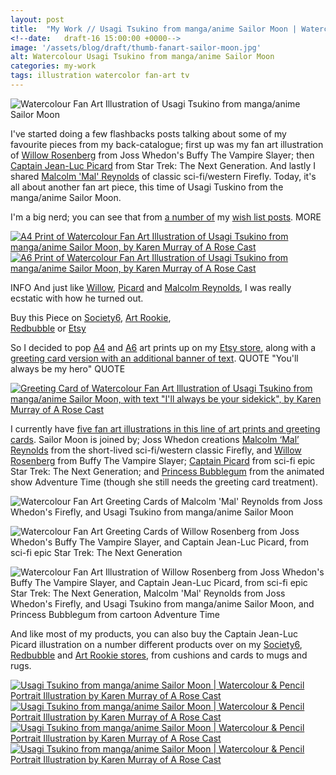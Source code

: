 ```yaml
---
layout: post
title:  "My Work // Usagi Tsukino from manga/anime Sailor Moon | Watercolour &amp; Pencil Portrait Illustration"
<!--date:   draft-16 15:00:00 +0000-->
image: '/assets/blog/draft/thumb-fanart-sailor-moon.jpg'
alt: Watercolour Usagi Tsukino from manga/anime Sailor Moon
categories: my-work
tags: illustration watercolor fan-art tv
---
```


![Watercolour Fan Art Illustration of Usagi Tsukino from manga/anime Sailor Moon](/assets/folio/fanart/illustration-fanart-sailormoon.jpg "Watercolour Fan Art Illustration of Usagi Tsukino from manga/anime Sailor Moon, by @arosecast")

I've started doing a few flashbacks posts talking about some of my favourite pieces from my back-catalogue; first up was my fan art illustration of [Willow Rosenberg](LINK) from Joss Whedon's Buffy The Vampire Slayer; then [Captain Jean-Luc Picard](LINK) from Star Trek: The Next Generation. And lastly I shared [Malcolm 'Mal' Reynolds](LINK) of classic sci-fi/western Firefly. Today, it's all about another fan art piece, this time of Usagi Tuskino from the manga/anime Sailor Moon.

I'm a big nerd; you can see that from [a number of](http://127.0.0.1:4000/wish-list/2016/04/21/6-adorable-brooches-pins-from-independent-makers.html "Wish List // 6 Adorable Brooches and Pins from Independent Makers") my [wish list posts](/wish-list/2016/02/25/6-nerdy-creations-by-independent-artists.html "Wish List // 6 Nerdy Creations by Independent Artists"). MORE

<div class="row">
	<div class="col-md-6">
		<a href="https://www.etsy.com/listing/208694619/fan-art-tsukino-usagi-sailor-moon-a4" title="A4 Print of Watercolour Fan Art Illustration of Usagi Tsukino from manga/anime Sailor Moon, by Karen Murray of A Rose Cast"><img src="/assets/blog/draft/fanart-sailor-moon-a4-art-print.jpg" alt="A4 Print of Watercolour Fan Art Illustration of Usagi Tsukino from manga/anime Sailor Moon, by Karen Murray of A Rose Cast" title="A4 Print of Watercolour Fan Art Illustration of Usagi Tsukino from manga/anime Sailor Moon, by @arosecast"></a>
	</div>
	<div class="col-md-6">
		<a href="https://www.etsy.com/listing/267723374/fan-art-postcards-choose-from-picard" title="A6 Print of Watercolour Fan Art Illustration of Usagi Tsukino from manga/anime Sailor Moon, by Karen Murray of A Rose Cast"><img src="/assets/blog/draft/fanart-sailor-moon-a6-art-print.jpg" alt="A6 Print of Watercolour Fan Art Illustration of Usagi Tsukino from manga/anime Sailor Moon, by Karen Murray of A Rose Cast" title="A6 Print of Watercolour Fan Art Illustration of Usagi Tsukino from manga/anime Sailor Moon, by @arosecast"></a>
	</div>
</div>


INFO And just like [Willow](LINK), [Picard](LINK) and [Malcolm Reynolds](LINK), I was really ecstatic with how he turned out.

<div class="highlight">
	Buy <span class="the">this</span> Piece <span class="the">on</span> <a href="https://society6.com/product/in-the-name-of-the-moon--sailor-moon_print#1=45" title="Buy on Society6">Society6</a>, <span class="the"></span> <a href="http://artrookie.co.uk/profile_items.php?designer=ARoseCast&design=9074" title="Buy on Art Rookie">Art Rookie</a>,<br></span> <a href="http://www.redbubble.com/people/arosecast/works/21558807-watercolour-fanart-illustration-of-sailor-moon?c=516778-fan-art" title="Buy on Redbubble">Redbubble</a> <span class="the">or</span> <a href="https://www.etsy.com/uk/shop/ARoseCast?ref=hdr_shop_menu&search_query=willow" title="Etsy">Etsy</a>
</div>

So I decided to pop [A4](https://www.etsy.com/listing/208694619/fan-art-tsukino-usagi-sailor-moon-a4 "A4 art print of Watercolour Fan Art Illustration of Usagi Tsukino from manga/anime Sailor Moon, with text &quot;I'll always be your sidekick&quot;") and [A6](https://www.etsy.com/listing/267723374/fan-art-postcards-choose-from-picard "A6 art print of Watercolour Fan Art Illustration of Usagi Tsukino from manga/anime Sailor Moon, with text &quot;I'll always be your sidekick&quot;") art prints up on my [Etsy store](https://www.etsy.com/shop/ARoseCast), along with a [greeting card version with an additional banner of text](https://www.etsy.com/listing/213514369/fan-art-greeting-cards-select-who-you "Greeting Card of Watercolour Fan Art Illustration of Usagi Tsukino from manga/anime Sailor Moon, with text &quot;I'll always be your sidekick&quot;"). QUOTE &quot;You'll always be my hero&quot; QUOTE

<div class="row">
	<div class="col-md-12">
		<a href="https://www.etsy.com/listing/213514369/fan-art-greeting-cards-select-who-you" title="Greeting Card of Watercolour Fan Art Illustration of Usagi Tsukino from manga/anime Sailor Moon, with text &quot;I'll always be your sidekick&quot;, by Karen Murray of A Rose Cast"><img src="/assets/blog/draft/fanart-sailor-moon-greeting-card.jpg" alt="Greeting Card of Watercolour Fan Art Illustration of Usagi Tsukino from manga/anime Sailor Moon, with text &quot;I'll always be your sidekick&quot;, by Karen Murray of A Rose Cast" title="Greeting Card of Watercolour Fan Art Illustration of Usagi Tsukino from manga/anime Sailor Moon, with text &quot;I'll always be your sidekick&quot;, by @arosecast"></a>
	</div>
</div>

I currently have [five fan art illustrations in this line of art prints and greeting cards](https://www.etsy.com/shop/ARoseCast?ref=hdr_shop_menu&section_id=16232976). Sailor Moon is joined by; Joss Whedon creations [Malcolm ‘Mal’ Reynolds](https://www.etsy.com/listing/209540430/fan-art-malcolm-mal-reynolds-of-joss) from the short-lived sci-fi/western classic Firefly, and [Willow Rosenberg](https://www.etsy.com/listing/210512307/fan-art-willow-rosenberg-of-joss-whedons) from Buffy The Vampire Slayer; [Captain Picard](https://www.etsy.com/listing/211433813/fan-art-captain-jean-luc-picard-of-the) from sci-fi epic Star Trek: The Next Generation; and [Princess Bubblegum](https://www.etsy.com/listing/257921802/fan-art-princess-bubblegum-from) from the animated show Adventure Time (though she still needs the greeting card treatment).

![Watercolour Fan Art Greeting Cards of Malcolm 'Mal' Reynolds from Joss Whedon's Firefly, and Usagi Tsukino from manga/anime Sailor Moon](/assets/blog/2016-05/fanart-sailor-moon-mal-firefly-greeting-card.jpg "Watercolour Fan Art Greeting Cards of Usagi Tsukino from manga/anime Sailor Moon, by @arosecast")

![Watercolour Fan Art Greeting Cards of Willow Rosenberg from Joss Whedon's Buffy The Vampire Slayer, and Captain Jean-Luc Picard, from sci-fi epic Star Trek: The Next Generation](/assets/blog/2016-05/fanart-willow-buffy-picard-star-trek-tng-greeting-card.jpg "Watercolour Fan Art Greeting Cards of Willow Rosenberg from Joss Whedon's Buffy The Vampire Slayer, and Captain Jean-Luc Picard, from sci-fi epic Star Trek: The Next Generation, by @arosecast")

![Watercolour Fan Art Illustration of Willow Rosenberg from Joss Whedon's Buffy The Vampire Slayer, and Captain Jean-Luc Picard, from sci-fi epic Star Trek: The Next Generation, Malcolm 'Mal' Reynolds from Joss Whedon's Firefly, and Usagi Tsukino from manga/anime Sailor Moon, and Princess Bubblegum from cartoon Adventure Time](/assets/blog/2016-05/fanart-a6-art-prints.jpg "Watercolour Fan Art Illustration of Willow Rosenberg from Joss Whedon's Buffy The Vampire Slayer, and Captain Jean-Luc Picard, from sci-fi epic Star Trek: The Next Generation, Malcolm 'Mal' Reynolds from Joss Whedon's Firefly, and Usagi Tsukino from manga/anime Sailor Moon, and Princess Bubblegum from cartoon Adventure Time, by @arosecast")

And like most of my products, you can also buy the Captain Jean-Luc Picard illustration on a number different products over on my [Society6](https://society6.com/product/in-the-name-of-the-moon--sailor-moon_print#1=45), [Redbubble](http://www.redbubble.com/people/arosecast/works/21558807-watercolour-fanart-illustration-of-sailor-moon?c=516778-fan-art) and [Art Rookie stores](http://artrookie.co.uk/profile_items.php?designer=ARoseCast&design=9074), from cushions and cards to mugs and rugs.

<div class="row">
	<div class="col-md-6">
		<a href="https://society6.com/product/in-the-name-of-the-moon--sailor-moon_print#1=45" title="Buy Watercolour Fan Art Illustration of Usagi Tsukino from manga/anime Sailor Moon as a range of products on my Society6 Store"><img src="/assets/blog/draft/society6-sailor-moon-pillow.jpg" alt="Usagi Tsukino from manga/anime Sailor Moon | Watercolour &amp; Pencil Portrait Illustration by Karen Murray of A Rose Cast" title="Pillow of Usagi Tsukino from manga/anime Sailor Moon | Watercolour &amp; Pencil Portrait Illustration by @arosecast"></a>
	</div>
	<div class="col-md-6">
		<a href="https://society6.com/product/in-the-name-of-the-moon--sailor-moon_print#1=45" title="Buy Watercolour Fan Art Illustration of Usagi Tsukino from manga/anime Sailor Moon as a range of products on my Society6 Store"><img src="/assets/blog/draft/society6-sailor-moon-phone-skins.jpg" alt="Usagi Tsukino from manga/anime Sailor Moon | Watercolour &amp; Pencil Portrait Illustration by Karen Murray of A Rose Cast" title="iPhone Skin of Usagi Tsukino from manga/anime Sailor Moon | Watercolour &amp; Pencil Portrait Illustration by @arosecast"></a>
	</div>
</div>

<div class="row">
	<div class="col-md-6">
		<a href="http://www.redbubble.com/people/arosecast/works/21558807-watercolour-fanart-illustration-of-sailor-moon?c=516778-fan-art" title="Buy Watercolour Fan Art Illustration of Usagi Tsukino from manga/anime Sailor Moon as a range of products on my Redbubble Store"><img src="/assets/blog/draft/redbubble-sailor-moon-journal.jpg" alt="Usagi Tsukino from manga/anime Sailor Moon | Watercolour &amp; Pencil Portrait Illustration by Karen Murray of A Rose Cast" title="Hardback Journal of Usagi Tsukino from manga/anime Sailor Moon | Watercolour &amp; Pencil Portrait Illustration by @arosecast"></a>
	</div>
	<div class="col-md-6">
		<a href="http://www.redbubble.com/people/arosecast/works/21558807-watercolour-fanart-illustration-of-sailor-moon?c=516778-fan-art" title="Buy Watercolour Fan Art Illustration of Usagi Tsukino from manga/anime Sailor Moon as a range of products on my Redbubble Store"><img src="/assets/blog/draft/redbubble-sailor-moon-tote.jpg" alt="Usagi Tsukino from manga/anime Sailor Moon | Watercolour &amp; Pencil Portrait Illustration by Karen Murray of A Rose Cast" title="Tote Bag of Usagi Tsukino from manga/anime Sailor Moon | Watercolour &amp; Pencil Portrait Illustration by @arosecast"></a>
	</div>
</div>

<div style="display: none;">
	<img src="/assets/blog/2016-05/fan-art-greeting-cards.jpg" alt="Fan art greeting cards, available on Etsy. Choose from Willow Rosenberg, from Joss Whedon's supernatural TV series Buffy The Vampire Slayer; Malcolm ‘Mal’ Reynolds fromm the short-lived sci-fi/western classic Firefly; Captain Jean-Luc Picard from the epic Star Trek: The Next Generation; and Usagi Tsukino from the manga/anime Sailor Moon" title="Fan art greeting cards by @arosecast, available on Etsy. Choose from Willow Rosenberg, from Joss Whedon's supernatural TV series Buffy The Vampire Slayer; Malcolm ‘Mal’ Reynolds fromm the short-lived sci-fi/western classic Firefly; Captain Jean-Luc Picard from the epic Star Trek: The Next Generation; and Usagi Tsukino from the manga/anime Sailor Moon">
</div>